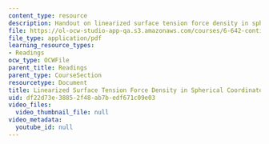 ```yaml
---
content_type: resource
description: Handout on linearized surface tension force density in spherical coordinates.
file: https://ol-ocw-studio-app-qa.s3.amazonaws.com/courses/6-642-continuum-electromechanics-fall-2008/df22d73e38852f48ab7bedf671c09e03_sphere.pdf
file_type: application/pdf
learning_resource_types:
- Readings
ocw_type: OCWFile
parent_title: Readings
parent_type: CourseSection
resourcetype: Document
title: Linearized Surface Tension Force Density in Spherical Coordinates
uid: df22d73e-3885-2f48-ab7b-edf671c09e03
video_files:
  video_thumbnail_file: null
video_metadata:
  youtube_id: null
---
```

